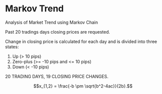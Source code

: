 # Markov Trend
Analysis of Market Trend using Markov Chain


Past 20 tradings days closing prices are requested.

Change in closing price is calculated for each day and is divided into three states:
1. Up (> 10 pips)
2. Zero-plus (>= -10 pips and <= 10 pips)
3. Down (< -10 pips)

20 TRADING DAYS, 19 CLOSING PRICE CHANGES.


$$x_{1,2} = \frac{-b \pm \sqrt{b^2-4ac}}{2b}.$$
